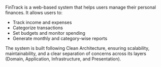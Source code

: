 FinTrack is a web-based system that helps users manage their personal finances.
It allows users to:
- Track income and expenses
- Categorize transactions
- Set budgets and monitor spending
- Generate monthly and category-wise reports

The system is built following Clean Architecture, ensuring scalability, maintainability, and a clear separation of concerns across its layers (Domain, Application, Infrastructure, and Presentation).
